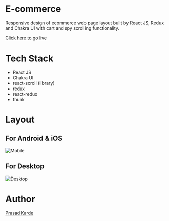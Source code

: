 # E-commerce
Responsive design of ecommerce web page layout built by React JS, Redux and Chakra UI with cart and spy scrolling functionality.

[Click here to go live](https://shiny-capybara-53cdb7.netlify.app/)

# Tech Stack
- React JS
- Chakra UI
- react-scroll (library)
- redux
- react-redux
- thunk

# Layout

## For Android & iOS
![Mobile](https://www.linkpicture.com/q/ecom-mob.jpeg)

## For Desktop
![Desktop](https://www.linkpicture.com/q/eco-desk.png)

# Author
[Prasad Karde](https://github.com/PrasadK05)
